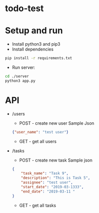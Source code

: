 # todo-test

# Setup and run

* Install python3 and pip3
* Install dependencies

```bash
pip install -r requirements.txt
```

* Run server:

```bash
cd ./server
python3 app.py
```

# API

* /users
    * POST - create new user
    Sample Json
    ```json
    {"user_name": "test user"}
    ```
    * GET - get all users
    
* /tasks
    * POST - create new task
    Sample json
    ```json
    {
        "task_name": "Task 9",
        "description": "This is Task 5",
        "assignee": "test user",
        "start_date": "2019-03-1333",
        "end_date": "2019-03-11 "
    }
    ```
    * GET - get all tasks